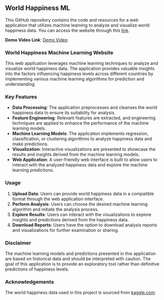 ## World Happiness ML

This GitHub repository contains the code and resources for a web application that utilizes machine learning to analyze and visualize world happiness data. You can access the website through this [link](http://happinesspredictor.pythonanywhere.com/).

**Demo Video Link**: [Demo Video](https://drive.google.com/file/d/1Ya8tx5pu0bj9hxJXCH_R-v3eWsIC3_-E/view?usp=share_link)

### World Happiness Machine Learning Website
This web application leverages machine learning techniques to analyze and visualize world happiness data. The application provides valuable insights into the factors influencing happiness levels across different countries by implementing various machine learning algorithms for prediction and understanding.

### Key Features
- **Data Processing**: The application preprocesses and cleanses the world happiness data to ensure its suitability for analysis.
- **Feature Engineering**: Relevant features are extracted, and engineering techniques are applied to enhance the performance of the machine learning models.
- **Machine Learning Models**: The application implements regression, classification, or clustering algorithms to analyze happiness data and make predictions.
- **Visualization**: Interactive visualizations are presented to showcase the results and insights derived from the machine learning models.
- **Web Application**: A user-friendly web interface is built to allow users to interact with the analyzed happiness data and explore the machine learning predictions.

### Usage
1. **Upload Data**: Users can provide world happiness data in a compatible format through the web application interface.
2. **Perform Analysis**: Users can choose the desired machine learning algorithm and initiate the analysis process.
3. **Explore Results**: Users can interact with the visualizations to explore insights and predictions derived from the happiness data.
4. **Download Reports**: Users have the option to download analysis reports and visualizations for further examination or sharing.

### Disclaimer
The machine learning models and predictions presented in this application are based on historical data and should be interpreted with caution. The goal of this application is to provide an exploratory tool rather than definitive predictions of happiness levels.

### Acknowledgements
The world happiness data used in this project is sourced from [kaggle.com](https://www.kaggle.com/).

